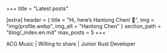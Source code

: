 +++
title = "Latest posts"

[extra]
header = { title = "Hi, here’s Hantong Chen! 👋", img = "img/profile.webp", img_alt = "Hantong Chen" }
section_path = "blog/_index.en.md"
max_posts = 5
+++

ACG Music | Willing to share | Junior Rust Developer

